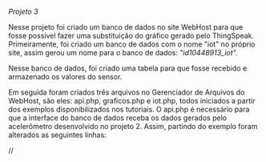 *Projeto 3*


Nesse projeto foi criado um banco de dados no site WebHost para que fosse possível fazer uma substituição do gráfico gerado pelo ThingSpeak. Primeiramente, foi criado um banco de dados com o nome "iot" no próprio site, assim gerou um nome para o banco de dados: *"id10448913_iot".*

Nesse banco de dados, foi criado uma tabela para que fosse recebido e armazenado os valores do sensor.

Em seguida foram criados três arquivos no Gerenciador de Arquivos do WebHost, são eles: api.php, graficos.php e iot.php, todos iniciados a partir dos exemplos disponibilizados nos tutoriais.
O api.php é necessário para que a interface do banco de dados receba os dados gerados pelo acelerômetro desenvolvido no projeto 2. Assim, partindo do exemplo foram alterados as seguintes linhas:

// 

<?php
error_reporting(~E_WARNING & ~E_NOTICE);
 
  $servername = "localhost";
  $username = "id10448913_iot";
  $password = "12345";
  $dbname = "id10448913_iot";

//

Para direcionar os dados à tabela criada foi mudado apenas os parâmetros "$username" e "$dbname" para o nome que foi disponibilizado durante a criação do banco de dados.

Para gerar o gráfico devemos utilizar o arquivo "graficos.php", baseado no exemplo disponibilizado deve-se trocar apenas a url da tabela. Agora com a atualização dos dados da tabela, eles serão mostrados no gráfico.

//

 var jsonData = $.ajax({
        url: 'http://stravitzky.000webhostapp.com/api.php/lux_sensor',
  
//

Semelhante ao "api.php" o "iot.php" será necessário para que seja possível acessar o gráfico, assim devemos atualizar apenas os usuários de entrada e o nome do banco de dados.

//

 <?php
      $servername = "localhost";
      $username = "id10448913_iot";
      $password = "12345";
      $dbname = "id10448913_iot";

//

Ao final do arquivo, introduzi links para que fosse possível analisar a diferença entre os gráficos.

Finalizando o projeto, devemos atualizar o caminho do projeto 2, para que agora seja possível alimentar o banco de dados e o gráfico. As linhas antes, utilizadas pelo "GET" devemos substituir pelo "POST", pois assim será alimentado o gráfico do nosso banco de dados.

//

function sendToAPI() {
  const http = new XMLHttpRequest()
  
  //http.open("GET", "https://api.thingspeak.com/update?api_key=ZJL904XR0FKPBVQR&field1="+dirGlobal)
  http.open("POST", "https://stravitzky.000webhostapp.com/api.php/lux_sensor");
  http.setRequestHeader("Content-type", "application/json");
  var data = JSON.stringify({"valor":""+dirGlobal});
  http.send(data);
  http.onload = setLuxText(http.responseText, dirGlobal)
}

//

Com essa mudança, o acelerômetro conseguirá alimentar o gráfico gerado, tirando a dependência de hospedar o nosso gráfico no ThingSpeak.
